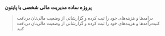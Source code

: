 ### پروژه ساده مدیریت مالی شخصی با پایتون

> درآمدها و هزینه‌های خود را ثبت کرده و گزارشاتی از وضعیت مالی‌تان دریافت کنیددرآمدها و هزینه‌های خود را ثبت کرده و گزارشاتی از وضعیت مالی‌تان دریافت کنید
